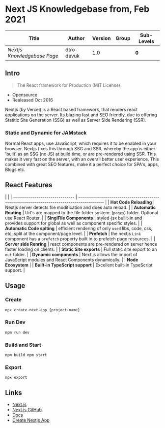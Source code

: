 # Next JS Knowledgebase from, Feb 2021

| Title                       | Author     | Version | Group | Sub-Levels |
| --------------------------- | ---------- | ------- | ----- | ---------- |
| _Nextjs Knowledgebase Page_ | dtro-devuk | 1.0     |       | **0**      |

## Intro

> The React framework for Production (MIT License)

- Opensource
- Realeased Oct 2016

Nextjs (by Vercel) is a React based framework, that renders react applications on the server.
Its blazing fast and SEO friendly, due to offering Statitic Site Generation (SSG) as well as Server Side Rendering (SSR).

### Static and Dynamic for JAMstack

Normal React apps, use JavaScript, which requires it to be enabled in your browser. Nextjs fixes this through
SSG and SSR, whereby the app is either 'built' as an SSG (no JS) at build time, or are pre-rendered using SSR.
This makes it very fast on the server, with an overall better user experience.
This combined with great SEO features, make it a perfect choice for SPA's, apps, Blogs etc.

## React Features

|                                 |
| ------------------------------- | ------------------------------------------------------------------------------------------- |
| **Hot Code Reloading**          | Nextjs server detects file modification and does auto reload.                               |
| **Automatic Routing**           | Url's are mapped to the file folder system: (`pages`) folder. Optional use React Router.    |
| **SinglFile Components**        | styled-jsx builit-in and provides support for global as well as component specific styles.  |
| **Automatic Code splting**      | efficient rendering of only `used` libs, code, css, etc, split at the component/page level. |
| **Prefetch**                    | the nextjs `Link` component has a `prefetch` property built in to prefetch page resources.  |
| **Server side Renring**         | react components are pre-rendered on server hence faster loading on clients.                |
| **Static Site exports**         | Full static site export to an `out` folder.                                                 |
| **Dynamic components**          | Next.js allows the import of JavaScript modules and React Components dynamically.           |
| **Node Ecosystem**              |
| **Built-in TypeScript support** | Excellent built-in TypeScript support.                                                      |

## Usage

### Create

```npm
npx create-next-app {project-name}
```

### Run Dev

```npm
npm run dev
```

### Build and Start

```npm
npm build npm start
```

### Export

```npm
npx export
```

## Links

- [Next.js](https://nextjs.org/)
- [Next.js GitHub](https://github.com/vercel/next.js)
- [Docs](https://nextjs.org/docs)
- [Create Nextjs App](https://nextjs.org/learn/basics/create-nextjs-app)
